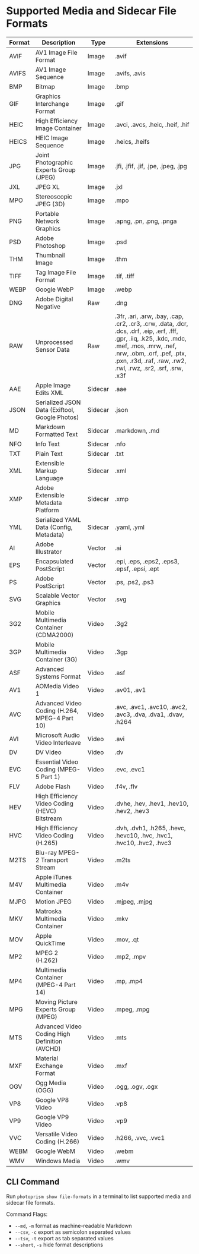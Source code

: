# Supported Media and Sidecar File Formats

| Format |                  Description                   |  Type   |                                                                                                                   Extensions                                                                                                                    |
|--------|------------------------------------------------|---------|-------------------------------------------------------------------------------------------------------------------------------------------------------------------------------------------------------------------------------------------------|
| AVIF   | AV1 Image File Format                          | Image   | .avif                                                                                                                                                                                                                                           |
| AVIFS  | AV1 Image Sequence                             | Image   | .avifs, .avis                                                                                                                                                                                                                                   |
| BMP    | Bitmap                                         | Image   | .bmp                                                                                                                                                                                                                                            |
| GIF    | Graphics Interchange Format                    | Image   | .gif                                                                                                                                                                                                                                            |
| HEIC   | High Efficiency Image Container                | Image   | .avci, .avcs, .heic, .heif, .hif                                                                                                                                                                                                                |
| HEICS  | HEIC Image Sequence                            | Image   | .heics, .heifs                                                                                                                                                                                                                                  |
| JPG    | Joint Photographic Experts Group (JPEG)        | Image   | .jfi, .jfif, .jif, .jpe, .jpeg, .jpg                                                                                                                                                                                                            |
| JXL    | JPEG XL                                        | Image   | .jxl                                                                                                                                                                                                                                            |
| MPO    | Stereoscopic JPEG (3D)                         | Image   | .mpo                                                                                                                                                                                                                                            |
| PNG    | Portable Network Graphics                      | Image   | .apng, .pn, .png, .pnga                                                                                                                                                                                                                         |
| PSD    | Adobe Photoshop                                | Image   | .psd                                                                                                                                                                                                                                            |
| THM    | Thumbnail Image                                | Image   | .thm                                                                                                                                                                                                                                            |
| TIFF   | Tag Image File Format                          | Image   | .tif, .tiff                                                                                                                                                                                                                                     |
| WEBP   | Google WebP                                    | Image   | .webp                                                                                                                                                                                                                                           |
| DNG    | Adobe Digital Negative                         | Raw     | .dng                                                                                                                                                                                                                                            |
| RAW    | Unprocessed Sensor Data                        | Raw     | .3fr, .ari, .arw, .bay, .cap, .cr2, .cr3, .crw, .data, .dcr, .dcs, .drf, .eip, .erf, .fff, .gpr, .iiq, .k25, .kdc, .mdc, .mef, .mos, .mrw, .nef, .nrw, .obm, .orf, .pef, .ptx, .pxn, .r3d, .raf, .raw, .rw2, .rwl, .rwz, .sr2, .srf, .srw, .x3f |
| AAE    | Apple Image Edits XML                          | Sidecar | .aae                                                                                                                                                                                                                                            |
| JSON   | Serialized JSON Data (Exiftool, Google Photos) | Sidecar | .json                                                                                                                                                                                                                                           |
| MD     | Markdown Formatted Text                        | Sidecar | .markdown, .md                                                                                                                                                                                                                                  |
| NFO    | Info Text                                      | Sidecar | .nfo                                                                                                                                                                                                                                            |
| TXT    | Plain Text                                     | Sidecar | .txt                                                                                                                                                                                                                                            |
| XML    | Extensible Markup Language                     | Sidecar | .xml                                                                                                                                                                                                                                            |
| XMP    | Adobe Extensible Metadata Platform             | Sidecar | .xmp                                                                                                                                                                                                                                            |
| YML    | Serialized YAML Data (Config, Metadata)        | Sidecar | .yaml, .yml                                                                                                                                                                                                                                     |
| AI     | Adobe Illustrator                              | Vector  | .ai                                                                                                                                                                                                                                             |
| EPS    | Encapsulated PostScript                        | Vector  | .epi, .eps, .eps2, .eps3, .epsf, .epsi, .ept                                                                                                                                                                                                    |
| PS     | Adobe PostScript                               | Vector  | .ps, .ps2, .ps3                                                                                                                                                                                                                                 |
| SVG    | Scalable Vector Graphics                       | Vector  | .svg                                                                                                                                                                                                                                            |
| 3G2    | Mobile Multimedia Container (CDMA2000)         | Video   | .3g2                                                                                                                                                                                                                                            |
| 3GP    | Mobile Multimedia Container (3G)               | Video   | .3gp                                                                                                                                                                                                                                            |
| ASF    | Advanced Systems Format                        | Video   | .asf                                                                                                                                                                                                                                            |
| AV1    | AOMedia Video 1                                | Video   | .av01, .av1                                                                                                                                                                                                                                     |
| AVC    | Advanced Video Coding (H.264, MPEG-4 Part 10)  | Video   | .avc, .avc1, .avc10, .avc2, .avc3, .dva, .dva1, .dvav, .h264                                                                                                                                                                                    |
| AVI    | Microsoft Audio Video Interleave               | Video   | .avi                                                                                                                                                                                                                                            |
| DV     | DV Video                                       | Video   | .dv                                                                                                                                                                                                                                             |
| EVC    | Essential Video Coding (MPEG-5 Part 1)         | Video   | .evc, .evc1                                                                                                                                                                                                                                     |
| FLV    | Adobe Flash                                    | Video   | .f4v, .flv                                                                                                                                                                                                                                      |
| HEV    | High Efficiency Video Coding (HEVC) Bitstream  | Video   | .dvhe, .hev, .hev1, .hev10, .hev2, .hev3                                                                                                                                                                                                        |
| HVC    | High Efficiency Video Coding (H.265)           | Video   | .dvh, .dvh1, .h265, .hevc, .hevc10, .hvc, .hvc1, .hvc10, .hvc2, .hvc3                                                                                                                                                                           |
| M2TS   | Blu-ray MPEG-2 Transport Stream                | Video   | .m2ts                                                                                                                                                                                                                                           |
| M4V    | Apple iTunes Multimedia Container              | Video   | .m4v                                                                                                                                                                                                                                            |
| MJPG   | Motion JPEG                                    | Video   | .mjpeg, .mjpg                                                                                                                                                                                                                                   |
| MKV    | Matroska Multimedia Container                  | Video   | .mkv                                                                                                                                                                                                                                            |
| MOV    | Apple QuickTime                                | Video   | .mov, .qt                                                                                                                                                                                                                                       |
| MP2    | MPEG 2 (H.262)                                 | Video   | .mp2, .mpv                                                                                                                                                                                                                                      |
| MP4    | Multimedia Container (MPEG-4 Part 14)          | Video   | .mp, .mp4                                                                                                                                                                                                                                       |
| MPG    | Moving Picture Experts Group (MPEG)            | Video   | .mpeg, .mpg                                                                                                                                                                                                                                     |
| MTS    | Advanced Video Coding High Definition (AVCHD)  | Video   | .mts                                                                                                                                                                                                                                            |
| MXF    | Material Exchange Format                       | Video   | .mxf                                                                                                                                                                                                                                            |
| OGV    | Ogg Media (OGG)                                | Video   | .ogg, .ogv, .ogx                                                                                                                                                                                                                                |
| VP8    | Google VP8 Video                               | Video   | .vp8                                                                                                                                                                                                                                            |
| VP9    | Google VP9 Video                               | Video   | .vp9                                                                                                                                                                                                                                            |
| VVC    | Versatile Video Coding (H.266)                 | Video   | .h266, .vvc, .vvc1                                                                                                                                                                                                                              |
| WEBM   | Google WebM                                    | Video   | .webm                                                                                                                                                                                                                                           |
| WMV    | Windows Media                                  | Video   | .wmv                                                                                                                                                                                                                                            |

## CLI Command ##

Run `photoprism show file-formats` in a terminal to list supported media and sidecar file formats.

Command Flags:

- `--md`, `-m`     format as machine-readable Markdown
- `--csv`, `-c`    export as semicolon separated values
- `--tsv`, `-t`    export as tab separated values
- `--short`, `-s`  hide format descriptions
